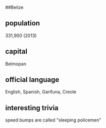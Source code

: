##Belize
## population
331,900 (2013)

## capital
Belmopan
 
## official language
English, Spanish, Garifuna, Creole

## interesting trivia
speed bumps are called "sleeping policemen"



